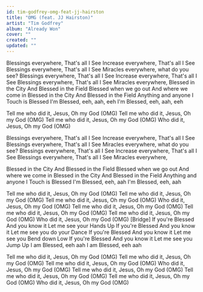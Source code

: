 ```yaml
---
id: tim-godfrey-omg-feat-jj-hairston
title: "OMG (feat. JJ Hairston)"
artist: "Tim Godfrey"
album: "Already Won"
cover: ""
created: ""
updated: ""
---
```


Blessings everywhere,
That's all I See
Increase everywhere,
That's all I See
Blessings everywhere,
That's all I See
Miracles everywhere,
what do you see?
Blessings everywhere,
That's all I See
Increase everywhere,
That's all I See
Blessings everywhere,
That's all I See
Miracles everywhere,
Blessed in the City
And Blessed in the Field
Blessed when we go out
And where we come in
Blessed in the City
And Blessed in the Field
Anything and anyone
I Touch is Blessed
I'm Blessed, eeh, aah, eeh
I'm Blessed, eeh, aah, eeh

Tell me who did it,
Jesus, Oh my God (OMG)
Tell me who did it,
Jesus, Oh my God (OMG)
Tell me who did it,
Jesus, Oh my God (OMG)
Who did it, Jesus, Oh my God (OMG)

Blessings everywhere,
That's all I See
Increase everywhere,
That's all I See
Blessings everywhere,
That's all I See
Miracles everywhere,
what do you see?
Blessings everywhere,
That's all I See
Increase everywhere,
That's all I See
Blessings everywhere,
That's all I See
Miracles everywhere,

Blessed in the City
And Blessed in the Field
Blessed when we go out
And where we come in
Blessed in the City
And Blessed in the Field
Anything and anyone
I Touch is Blessed
I'm Blessed, eeh, aah
I'm Blessed, eeh, aah

Tell me who did it,
Jesus, Oh my God (OMG)
Tell me who did it,
Jesus, Oh my God (OMG)
Tell me who did it,
Jesus, Oh my God (OMG)
Who did it, Jesus, Oh my God (OMG)
Tell me who did it,
Jesus, Oh my God (OMG)
Tell me who did it,
Jesus, Oh my God (OMG)
Tell me who did it,
Jesus, Oh my God (OMG)
Who did it, Jesus, Oh my God (OMG)
[Bridge]
If you're Blessed
And you know it
Let me see your Hands Up
If you're Blessed
And you know it
Let me see you do your Dance
If you're Blessed
And you know it
Let me see you Bend down Low
If you're Blessed
And you know it
Let me see you Jump Up
I am Blessed, eeh aah
I am Blessed, eeh aah

Tell me who did it,
Jesus, Oh my God (OMG)
Tell me who did it,
Jesus, Oh my God (OMG)
Tell me who did it,
Jesus, Oh my God (OMG)
Who did it, Jesus, Oh my God (OMG)
Tell me who did it,
Jesus, Oh my God (OMG)
Tell me who did it,
Jesus, Oh my God (OMG)
Tell me who did it,
Jesus, Oh my God (OMG)
Who did it, Jesus, Oh my God (OMG)